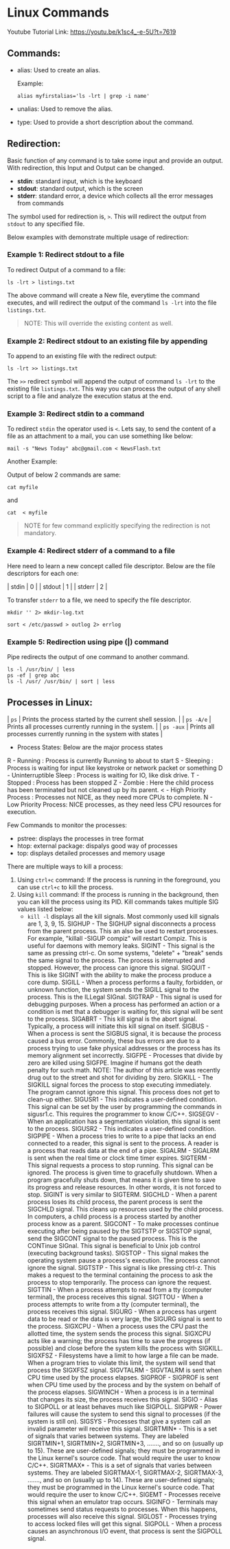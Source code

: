 # Linux Commands

Youtube Tutorial Link: https://youtu.be/k1sc4_-e-5U?t=7619

## Commands:

- alias:    Used to create an alias.
    
    Example:
    ```
    alias myfirstalias='ls -lrt | grep -i name'
    ```
- unalias:  Used to remove the alias.
- type:     Used to provide a short description about the command.

## Redirection:

Basic function of any command is to take some input and provide an output. With redirection, this Input and Output can be changed.

- **stdin**: standard input, which is the keyboard
- **stdout**: standard output, which is the screen
- **stderr**: standard error, a device which collects all the error messages from commands

The symbol used for redirection is, `>`. This will redirect the output from `stdout` to any specified file.

Below examples with demonstrate multiple usage of redirection:

### Example 1: Redirect stdout to a file

To redirect Output of a command to a file:

```
ls -lrt > listings.txt
```

The above command will create a New file, everytime the command executes, and will redirect the output of the command `ls -lrt` into the file `listings.txt`. 

> NOTE: This will override the existing content as well.

### Example 2: Redirect stdout to an existing file by appending

To append to an existing file with the redirect output:

```
ls -lrt >> listings.txt
```

The `>>` redirect symbol will append the output of command `ls -lrt` to the existing file `listings.txt`. This way you can process the output of any shell script to a file and analyze the execution status at the end.

### Example 3: Redirect stdin to a command

To redirect `stdin` the operator used is `<`. Lets say, to send the content of a file as an attachment to a mail, you can use something like below:

```
mail -s "News Today" abc@gmail.com < NewsFlash.txt
```

Another Example:

Output of below 2 commands are same:

```
cat myfile
```

and 

```
cat  < myfile
```

>NOTE for few command explicitly specifying the redirection is not mandatory.

### Example 4: Redirect stderr of a command to a file

Here need to learn a new concept called file descriptor. Below are the file descriptors for each one:

| stdin     | 0 |
| stdout    | 1 |
| stderr    | 2 |

To transfer `stderr` to a file, we need to specify the file descriptor.

```
mkdir '' 2> mkdir-log.txt
```

```
sort < /etc/passwd > outlog 2> errlog
```

### Example 5: Redirection using pipe (|) command

Pipe redirects the output of one command to another command.

```
ls -l /usr/bin/ | less
ps -ef | grep abc
ls -l /usr/ /usr/bin/ | sort | less
```

## Processes in Linux:

| `ps`      | Prints the process started by the current shell session.          |
| `ps -A/e` | Prints all processes currently running in the system.             |
| `ps -aux` | Prints all processes currently running in the system with states  |

- Process States: Below are the major process states

R - Running : Process is currently Running to about to start
S - Sleeping : Process is waiting for input like keystroke or network packet or something
D - Uninterruptible Sleep : Process is waiting for IO, like disk drive.
T - Stopped : Process has been stopped
Z - Zombie : Here the child process has been terminated but not cleaned up by its parent.
< - High Priority Process : Processes not NICE, as they need more CPUs to complete.
N - Low Priority Process: NICE processes, as they need less CPU resources for execution.

Few Commands to monitor the processes:
- pstree: displays the processes in tree format
- htop: external package: dispalys good way of processes
- top: displays detailed processes and memory usage

There are multiple ways to kill a process:
1. Using `ctrl+c` command: If the process is running in the foreground, you can use `ctrl+c` to kill the process.
2. Using `kill` command: If the process is running in the background, then you can kill the process using its PID. Kill commands takes multiple SIG values listed below:
    - `kill -l` displays all the kill signals. Most commonly used kill signals are 1, 3, 9, 15.
SIGHUP - The SIGHUP signal disconnects a process from the parent process. This an also be used to restart processes. For example, "killall -SIGUP compiz" will restart Compiz. This is useful for daemons with memory leaks.
SIGINT - This signal is the same as pressing ctrl-c. On some systems, "delete" + "break" sends the same signal to the process. The process is interrupted and stopped. However, the process can ignore this signal.
SIGQUIT - This is like SIGINT with the ability to make the process produce a core dump.
SIGILL - When a process performs a faulty, forbidden, or unknown function, the system sends the SIGILL signal to the process. This is the ILLegal SIGnal.
SIGTRAP - This signal is used for debugging purposes. When a process has performed an action or a condition is met that a debugger is waiting for, this signal will be sent to the process.
SIGABRT - This kill signal is the abort signal. Typically, a process will initiate this kill signal on itself.
SIGBUS - When a process is sent the SIGBUS signal, it is because the process caused a bus error. Commonly, these bus errors are due to a process trying to use fake physical addresses or the process has its memory alignment set incorrectly.
SIGFPE - Processes that divide by zero are killed using SIGFPE. Imagine if humans got the death penalty for such math. NOTE: The author of this article was recently drug out to the street and shot for dividing by zero.
SIGKILL - The SIGKILL signal forces the process to stop executing immediately. The program cannot ignore this signal. This process does not get to clean-up either.
SIGUSR1 - This indicates a user-defined condition. This signal can be set by the user by programming the commands in sigusr1.c. This requires the programmer to know C/C++.
SIGSEGV - When an application has a segmentation violation, this signal is sent to the process.
SIGUSR2 - This indicates a user-defined condition.
SIGPIPE - When a process tries to write to a pipe that lacks an end connected to a reader, this signal is sent to the process. A reader is a process that reads data at the end of a pipe.
SIGALRM - SIGALRM is sent when the real time or clock time timer expires.
SIGTERM - This signal requests a process to stop running. This signal can be ignored. The process is given time to gracefully shutdown. When a program gracefully shuts down, that means it is given time to save its progress and release resources. In other words, it is not forced to stop. SIGINT is very similar to SIGTERM.
SIGCHLD - When a parent process loses its child process, the parent process is sent the SIGCHLD signal. This cleans up resources used by the child process. In computers, a child process is a process started by another process know as a parent.
SIGCONT - To make processes continue executing after being paused by the SIGTSTP or SIGSTOP signal, send the SIGCONT signal to the paused process. This is the CONTinue SIGnal. This signal is beneficial to Unix job control (executing background tasks).
SIGSTOP - This signal makes the operating system pause a process's execution. The process cannot ignore the signal.
SIGTSTP - This signal is like pressing ctrl-z. This makes a request to the terminal containing the process to ask the process to stop temporarily. The process can ignore the request.
SIGTTIN - When a process attempts to read from a tty (computer terminal), the process receives this signal.
SIGTTOU - When a process attempts to write from a tty (computer terminal), the process receives this signal.
SIGURG - When a process has urgent data to be read or the data is very large, the SIGURG signal is sent to the process.
SIGXCPU - When a process uses the CPU past the allotted time, the system sends the process this signal. SIGXCPU acts like a warning; the process has time to save the progress (if possible) and close before the system kills the process with SIGKILL.
SIGXFSZ - Filesystems have a limit to how large a file can be made. When a program tries to violate this limit, the system will send that process the SIGXFSZ signal.
SIGVTALRM - SIGVTALRM is sent when CPU time used by the process elapses.
SIGPROF - SIGPROF is sent when CPU time used by the process and by the system on behalf of the process elapses.
SIGWINCH - When a process is in a terminal that changes its size, the process receives this signal.
SIGIO - Alias to SIGPOLL or at least behaves much like SIGPOLL.
SIGPWR - Power failures will cause the system to send this signal to processes (if the system is still on).
SIGSYS - Processes that give a system call an invalid parameter will receive this signal.
SIGRTMIN* - This is a set of signals that varies between systems. They are labeled SIGRTMIN+1, SIGRTMIN+2, SIGRTMIN+3, ......., and so on (usually up to 15). These are user-defined signals; they must be programmed in the Linux kernel's source code. That would require the user to know C/C++.
SIGRTMAX* - This is a set of signals that varies between systems. They are labeled SIGRTMAX-1, SIGRTMAX-2, SIGRTMAX-3, ......., and so on (usually up to 14). These are user-defined signals; they must be programmed in the Linux kernel's source code. That would require the user to know C/C++.
SIGEMT - Processes receive this signal when an emulator trap occurs.
SIGINFO - Terminals may sometimes send status requests to processes. When this happens, processes will also receive this signal.
SIGLOST - Processes trying to access locked files will get this signal.
SIGPOLL - When a process causes an asynchronous I/O event, that process is sent the SIGPOLL signal.